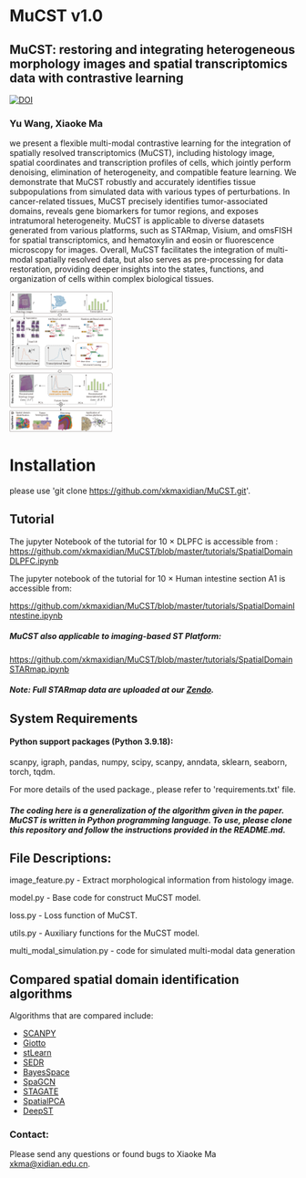 # MuCST v1.0

## MuCST: restoring and integrating heterogeneous morphology images and spatial transcriptomics data with contrastive learning

[![DOI](https://zenodo.org/badge/DOI/10.5281/zenodo.10627683.svg)](https://doi.org/10.5281/zenodo.10627683)
###  Yu Wang, Xiaoke Ma

we present a flexible multi-modal contrastive learning for the integration of spatially resolved transcriptomics (MuCST), including histology image, spatial coordinates and transcription profiles of cells, which jointly perform denoising, elimination of heterogeneity, and compatible feature learning. We demonstrate that MuCST robustly and accurately identifies tissue subpopulations from simulated data with various types of perturbations. In cancer-related tissues, MuCST precisely identifies tumor-associated domains, reveals gene biomarkers for tumor regions, and exposes intratumoral heterogeneity. MuCST is applicable to diverse datasets generated from various platforms, such as STARmap, Visium, and omsFISH for spatial transcriptomics, and hematoxylin and eosin or fluorescence microscopy for images. Overall, MuCST facilitates the integration of multi-modal spatially resolved data, but also serves as pre-processing for data restoration, providing deeper insights into the states, functions, and organization of cells within complex biological tissues.

<img src="docs\MuCST-main.png" alt="\0." style="zoom:24%;" />

# Installation

please use 'git clone https://github.com/xkmaxidian/MuCST.git'.

## Tutorial

The jupyter Notebook of the tutorial for 10 × DLPFC is accessible from :
https://github.com/xkmaxidian/MuCST/blob/master/tutorials/SpatialDomainDLPFC.ipynb

The jupyter notebook of the tutorial for 10 $\times$ Human intestine section A1 is accessible from:

https://github.com/xkmaxidian/MuCST/blob/master/tutorials/SpatialDomainIntestine.ipynb

##### MuCST also applicable to imaging-based ST Platform:

https://github.com/xkmaxidian/MuCST/blob/master/tutorials/SpatialDomainSTARmap.ipynb

##### Note: Full STARmap data are uploaded at our [Zendo](https://zenodo.org/records/10627683).

## System Requirements

#### Python support packages  (Python 3.9.18): 

scanpy, igraph, pandas, numpy, scipy, scanpy, anndata, sklearn, seaborn, torch, tqdm.

For more details of the used package., please refer to 'requirements.txt' file.

##### The coding here is a generalization of the algorithm given in the paper. MuCST is written in Python programming language. To use, please clone this repository and follow the instructions provided in the README.md.

## File Descriptions:

image_feature.py - Extract morphological information from histology image.

model.py - Base code for construct MuCST model.

loss.py - Loss function of MuCST.

utils.py - Auxiliary functions for the MuCST model.

multi_modal_simulation.py - code for simulated multi-modal data generation 

## Compared spatial domain identification algorithms

Algorithms that are compared include: 

* [SCANPY](https://github.com/scverse/scanpy-tutorials)
* [Giotto](https://github.com/drieslab/Giotto)
* [stLearn](https://github.com/BiomedicalMachineLearning/stLearn)
* [SEDR](https://github.com/JinmiaoChenLab/SEDR/)
* [BayesSpace](https://github.com/edward130603/BayesSpace)
* [SpaGCN](https://github.com/jianhuupenn/SpaGCN)
* [STAGATE](https://github.com/zhanglabtools/STAGATE)
* [SpatialPCA](https://github.com/shangll123/SpatialPCA)
* [DeepST](https://github.com/JiangBioLab/DeepST)

### Contact:

Please send any questions or found bugs to Xiaoke Ma [xkma@xidian.edu.cn](mailto:xkma@xidian.edu.cn).
